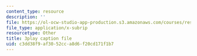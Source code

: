 ```yaml
---
content_type: resource
description: ''
file: https://ol-ocw-studio-app-production.s3.amazonaws.com/courses/res-15-004-system-dynamics-systems-thinking-and-modeling-for-a-complex-world-january-iap-2020/c3dd38f9af3052cca8d6f20cd171f1b7_o-Yp8A7BPE8.vtt
file_type: application/x-subrip
resourcetype: Other
title: 3play caption file
uid: c3dd38f9-af30-52cc-a8d6-f20cd171f1b7
---
```

